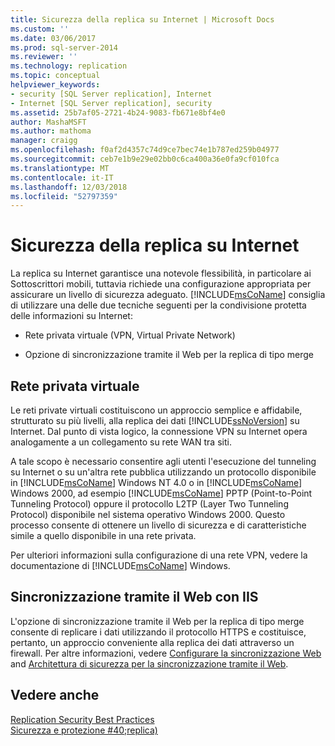 ```yaml
---
title: Sicurezza della replica su Internet | Microsoft Docs
ms.custom: ''
ms.date: 03/06/2017
ms.prod: sql-server-2014
ms.reviewer: ''
ms.technology: replication
ms.topic: conceptual
helpviewer_keywords:
- security [SQL Server replication], Internet
- Internet [SQL Server replication], security
ms.assetid: 25b7af05-2721-4b24-9083-fb671e8bf4e0
author: MashaMSFT
ms.author: mathoma
manager: craigg
ms.openlocfilehash: f0af2d4357c74d9ce7bec74e1b787ed259b04977
ms.sourcegitcommit: ceb7e1b9e29e02bb0c6ca400a36e0fa9cf010fca
ms.translationtype: MT
ms.contentlocale: it-IT
ms.lasthandoff: 12/03/2018
ms.locfileid: "52797359"
---
```

# <a name="securing-replication-over-the-internet"></a>Sicurezza della replica su Internet
  La replica su Internet garantisce una notevole flessibilità, in particolare ai Sottoscrittori mobili, tuttavia richiede una configurazione appropriata per assicurare un livello di sicurezza adeguato. [!INCLUDE[msCoName](../../../includes/msconame-md.md)] consiglia di utilizzare una delle due tecniche seguenti per la condivisione protetta delle informazioni su Internet:  
  
-   Rete privata virtuale (VPN, Virtual Private Network)  
  
-   Opzione di sincronizzazione tramite il Web per la replica di tipo merge  
  
## <a name="virtual-private-network"></a>Rete privata virtuale  
 Le reti private virtuali costituiscono un approccio semplice e affidabile, strutturato su più livelli, alla replica dei dati [!INCLUDE[ssNoVersion](../../../includes/ssnoversion-md.md)] su Internet. Dal punto di vista logico, la connessione VPN su Internet opera analogamente a un collegamento su rete WAN tra siti.  
  
 A tale scopo è necessario consentire agli utenti l'esecuzione del tunneling su Internet o su un'altra rete pubblica utilizzando un protocollo disponibile in [!INCLUDE[msCoName](../../../includes/msconame-md.md)] Windows NT 4.0 o in [!INCLUDE[msCoName](../../../includes/msconame-md.md)] Windows 2000, ad esempio [!INCLUDE[msCoName](../../../includes/msconame-md.md)] PPTP (Point-to-Point Tunneling Protocol) oppure il protocollo L2TP (Layer Two Tunneling Protocol) disponibile nel sistema operativo Windows 2000. Questo processo consente di ottenere un livello di sicurezza e di caratteristiche simile a quello disponibile in una rete privata.  
  
 Per ulteriori informazioni sulla configurazione di una rete VPN, vedere la documentazione di [!INCLUDE[msCoName](../../../includes/msconame-md.md)] Windows.  
  
## <a name="web-synchronization-through-iis"></a>Sincronizzazione tramite il Web con IIS  
 L'opzione di sincronizzazione tramite il Web per la replica di tipo merge consente di replicare i dati utilizzando il protocollo HTTPS e costituisce, pertanto, un approccio conveniente alla replica dei dati attraverso un firewall. Per altre informazioni, vedere [Configurare la sincronizzazione Web](../configure-web-synchronization.md) and [Architettura di sicurezza per la sincronizzazione tramite il Web](security-architecture-for-web-synchronization.md).  
  
## <a name="see-also"></a>Vedere anche  
 [Replication Security Best Practices](replication-security-best-practices.md)   
 [Sicurezza e protezione #40;replica&#41;](security-and-protection-replication.md)  
  
  
